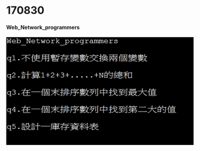 # 170830

#### Web_Network_programmers
![alt text](https://github.com/wlo1227686/InterView/blob/master/170830/img/img01.jpg)<br>


